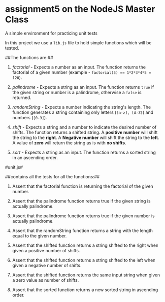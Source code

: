 # assignment5 on the NodeJS Master Class

A simple environment for practicing unit tests

In this project we use a ```lib.js``` file to hold simple functions which will be tested.

##The functions are:##

1. *factorial* - Expects a number as an input. The function returns the factorial of a given number (example - ```factorial(5) == 1*2*3*4*5 = 120```).

2. *palindrome* - Expects a string as an input. The function returns ```true``` if the given string or number is a palindrome, otherwise a ```false``` is returned.

3. *randomString* - Expects a number indicating the string's length. The function generates a string containing only letters (```[a-z], [A-Z]```) and numbers (```[0-9]```).

4. *shift* - Expects a string and a number to indicate the desired number of shifts. The function returns a shifted string.
A **positive number** will shift the string to the **right**.
A **Negative number** will shift the string to the **left**.
A value of **zero** will return the string as is with **no shifts**.

5. *sort* - Expects a string as an input. The function returns a sorted string in an ascending order.

#unit.js#

##contains all the tests for all the functions:##

1. Assert that the factorial function is returning the factorial of the given number.

2. Assert that the palindrome function returns true if the given string is actually palindrome.

3. Assert that the palindrome function returns true if the given number is actually palindrome.

4. Assert that the randomString function returns a string with the length equal to the given number.

5. Assert that the shifted function returns a string shifted to the right when given a positive number of shifts.

6. Assert that the shifted function returns a string shifted to the left when given a negative number of shifts.

7. Assert that the shifted function returns the same input string when given a zero value as number of shifts.

8. Assert that the sorted function returns a new sorted string in ascending order.
